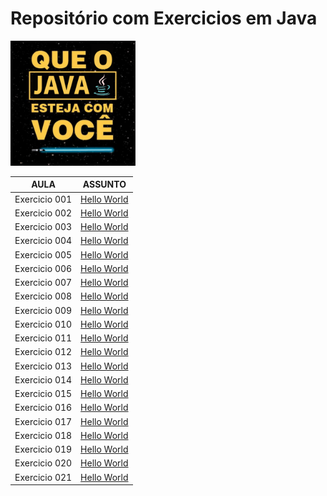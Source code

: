 # Repositório com Exercicios em Java

<img src="./img/java.png" width="200" height="200" />

| AULA | ASSUNTO |
|------|---------|
|Exercicio 001|[Hello World](./exercicio%20001%20-%20Hello%20World/)
|Exercicio 002|[Hello World]()
|Exercicio 003|[Hello World]()
|Exercicio 004|[Hello World]()
|Exercicio 005|[Hello World]()
|Exercicio 006|[Hello World]()
|Exercicio 007|[Hello World]()
|Exercicio 008|[Hello World]()
|Exercicio 009|[Hello World]()
|Exercicio 010|[Hello World]()
|Exercicio 011|[Hello World]()
|Exercicio 012|[Hello World]()
|Exercicio 013|[Hello World]()
|Exercicio 014|[Hello World]()
|Exercicio 015|[Hello World]()
|Exercicio 016|[Hello World]()
|Exercicio 017|[Hello World]()
|Exercicio 018|[Hello World]()
|Exercicio 019|[Hello World]()
|Exercicio 020|[Hello World]()
|Exercicio 021|[Hello World]()